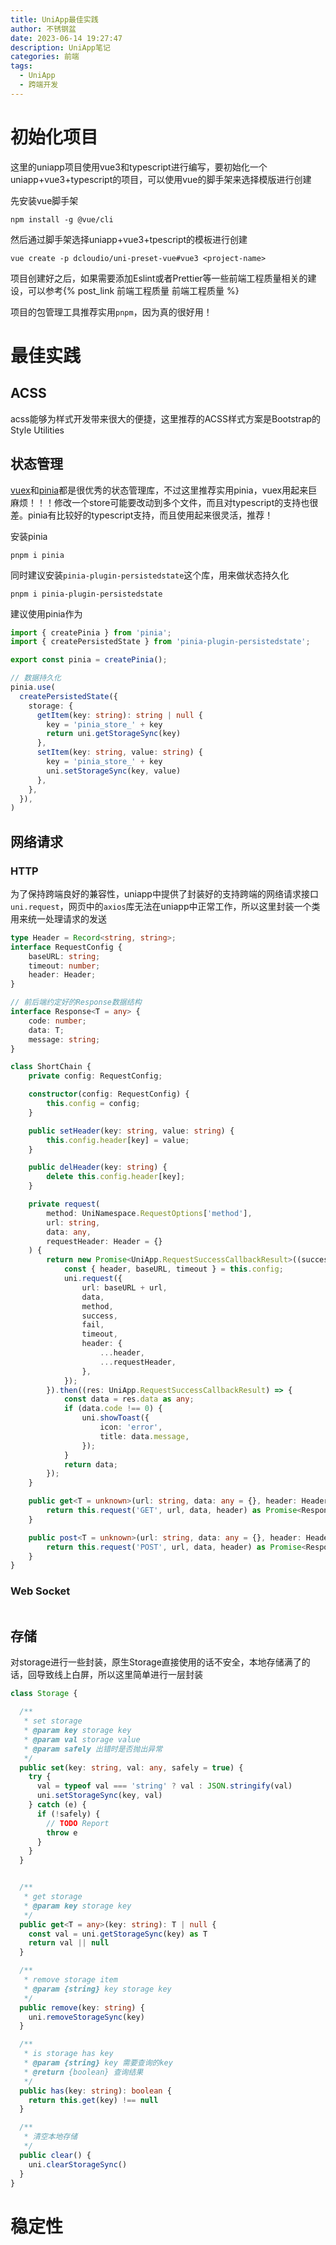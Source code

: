 ```yaml
---
title: UniApp最佳实践
author: 不锈钢盆
date: 2023-06-14 19:27:47
description: UniApp笔记
categories: 前端
tags:
  - UniApp
  - 跨端开发
---
```


# 初始化项目

这里的uniapp项目使用vue3和typescript进行编写，要初始化一个uniapp+vue3+typescript的项目，可以使用vue的脚手架来选择模版进行创建

先安装vue脚手架

```shell
npm install -g @vue/cli
```

然后通过脚手架选择uniapp+vue3+tpescript的模板进行创建

```shell
vue create -p dcloudio/uni-preset-vue#vue3 <project-name>
```

项目创建好之后，如果需要添加Eslint或者Prettier等一些前端工程质量相关的建设，可以参考{% post_link 前端工程质量 前端工程质量 %}

项目的包管理工具推荐实用`pnpm`，因为真的很好用！

# 最佳实践

## ACSS

acss能够为样式开发带来很大的便捷，这里推荐的ACSS样式方案是Bootstrap的Style Utilities

## 状态管理

[vuex](https://vuex.vuejs.org/zh/)和[pinia](https://pinia.vuejs.org/)都是很优秀的状态管理库，不过这里推荐实用pinia，vuex用起来巨麻烦！！！修改一个store可能要改动到多个文件，而且对typescript的支持也很差。pinia有比较好的typescript支持，而且使用起来很灵活，推荐！

安装pinia

```shell
pnpm i pinia
```

同时建议安装`pinia-plugin-persistedstate`这个库，用来做状态持久化

```shell
pnpm i pinia-plugin-persistedstate
```

建议使用pinia作为

```ts
import { createPinia } from 'pinia';
import { createPersistedState } from 'pinia-plugin-persistedstate';

export const pinia = createPinia();

// 数据持久化
pinia.use(
  createPersistedState({
    storage: {
      getItem(key: string): string | null {
        key = 'pinia_store_' + key
        return uni.getStorageSync(key)
      },
      setItem(key: string, value: string) {
        key = 'pinia_store_' + key
        uni.setStorageSync(key, value)
      },
    },
  }),
)
```

## 网络请求

### HTTP

为了保持跨端良好的兼容性，uniapp中提供了封装好的支持跨端的网络请求接口`uni.request`，网页中的`axios`库无法在uniapp中正常工作，所以这里封装一个类用来统一处理请求的发送

```ts
type Header = Record<string, string>;
interface RequestConfig {
    baseURL: string;
    timeout: number;
    header: Header;
}

// 前后端约定好的Response数据结构
interface Response<T = any> {
    code: number;
    data: T;
    message: string;
}

class ShortChain {
    private config: RequestConfig;

    constructor(config: RequestConfig) {
        this.config = config;
    }

    public setHeader(key: string, value: string) {
        this.config.header[key] = value;
    }

    public delHeader(key: string) {
        delete this.config.header[key];
    }

    private request(
        method: UniNamespace.RequestOptions['method'],
        url: string,
        data: any,
        requestHeader: Header = {}
    ) {
        return new Promise<UniApp.RequestSuccessCallbackResult>((success, fail) => {
            const { header, baseURL, timeout } = this.config;
            uni.request({
                url: baseURL + url,
                data,
                method,
                success,
                fail,
                timeout,
                header: {
                    ...header,
                    ...requestHeader,
                },
            });
        }).then((res: UniApp.RequestSuccessCallbackResult) => {
            const data = res.data as any;
            if (data.code !== 0) {
                uni.showToast({
                    icon: 'error',
                    title: data.message,
                });
            }
            return data;
        });
    }

    public get<T = unknown>(url: string, data: any = {}, header: Header = {}) {
        return this.request('GET', url, data, header) as Promise<Response<T>>;
    }

    public post<T = unknown>(url: string, data: any = {}, header: Header = {}) {
        return this.request('POST', url, data, header) as Promise<Response<T>>;
    }
}
```

### Web Socket

```ts

```

## 存储

对storage进行一些封装，原生Storage直接使用的话不安全，本地存储满了的话，回导致线上白屏，所以这里简单进行一层封装

```ts
class Storage {

  /**
   * set storage
   * @param key storage key
   * @param val storage value
   * @param safely 出错时是否抛出异常
   */
  public set(key: string, val: any, safely = true) {
    try {
      val = typeof val === 'string' ? val : JSON.stringify(val)
      uni.setStorageSync(key, val)
    } catch (e) {
      if (!safely) {
        // TODO Report
        throw e
      }
    }
  }


  /**
   * get storage
   * @param key storage key
   */
  public get<T = any>(key: string): T | null {
    const val = uni.getStorageSync(key) as T
    return val || null
  }

  /**
   * remove storage item
   * @param {string} key storage key
   */
  public remove(key: string) {
    uni.removeStorageSync(key)
  }

  /**
   * is storage has key
   * @param {string} key 需要查询的key
   * @return {boolean} 查询结果
   */
  public has(key: string): boolean {
    return this.get(key) !== null
  }

  /**
   * 清空本地存储
   */
  public clear() {
    uni.clearStorageSync()
  }
}
```

# 稳定性
